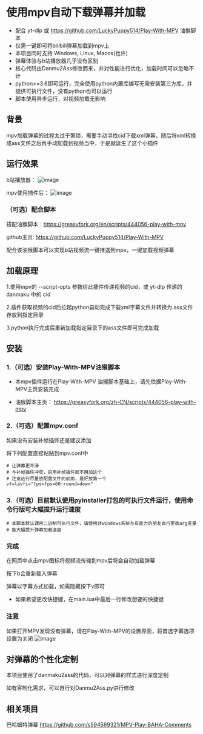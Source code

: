 # 使用mpv自动下载弹幕并加载

- 配合 yt-dlp 或 https://github.com/LuckyPuppy514/Play-With-MPV  油猴脚本
- 仅需一键即可将bilibili弹幕加载到mpv上
- 本项目同时支持 Windows, Linux, Macos(也许) 
- 弹幕体验与b站播放器几乎没有区别
- 核心代码由Danmu2Ass修改而来，并对性能进行优化，加载时间可以忽略不计
- python>=3.6即可运行，完全使用python内置库编写无需安装第三方库，并提供可执行文件，没有python也可以运行
- 脚本使用异步运行，对视频加载无影响



## 背景

mpv加载弹幕的过程太过于繁琐，需要手动寻找cid下载xml弹幕，随后将xml转换成ass文件之后再手动加载到视频当中，于是就诞生了这个小插件

## 运行效果

b站播放器：
![image](https://user-images.githubusercontent.com/14844805/188661589-3ace06fc-5f40-4a6e-adfb-a46c80fe01bf.png)

mpv使用插件后：
![image](https://user-images.githubusercontent.com/14844805/188661757-ff42a04c-60a6-4ab7-8bae-2bb260980751.png)


### （可选）配合脚本

搭配油猴脚本：https://greasyfork.org/en/scripts/444056-play-with-mpv

github主页: https://github.com/LuckyPuppy514/Play-With-MPV

配合该油猴脚本可以实现b站视频流一键推送到mpv，一键加载视频弹幕

## 加载原理

1.使用mpv的 --script-opts 参数给此插件传递视频的cid，或 yt-dlp 传递的 danmaku 中的 cid

2.插件获取视频的cid后拉起python自动完成下载xml字幕文件并转换为.ass文件存放到指定目录

3.python执行完成后重新加载指定目录下的ass文件即可完成加载


## 安装


### 1.（可选）安装Play-With-MPV油猴脚本

- 本mpv插件运行在Play-With-MPV 油猴脚本基础上，请先依据Play-With-MPV主页安装完成

- 油猴脚本主页： https://greasyfork.org/zh-CN/scripts/444056-play-with-mpv


### 2.（可选）配置mpv.conf
如果没有安装补帧插件还是建议添加

将下列配置直接粘贴到mpv.conf中

``` text
# 让弹幕更平滑
# 与补帧插件冲突，启用补帧插件就不用加这个
# 注意这行尽量放配置文件的前面，最好放第一个
vf=lavfi="fps=fps=60:round=down"
```

### 3.（可选）目前默认使用pyinstaller打包的可执行文件运行，使用命令行版可大幅提升运行速度

``` text
# 本脚本默认调用二进制可执行文件，请使用非windows系统与有能力的朋友自行更改arg变量
# 能大幅提升弹幕加载速度
``` 

### 完成
在网页中点击mpv图标将视频流传输到mpv后将会自动加载弹幕

按下b会重新载入弹幕

弹幕以字幕方式加载，如需隐藏按下v即可

- 如果希望更改快捷键，在main.lua中最后一行修改想要的快捷键

### 注意
如果打开MPV发现没有弹幕，请在Play-With-MPV的设置界面，将首选字幕选项设置为关闭
![image](https://github.com/itKelis/MPV-Play-BiliBili-Comments/assets/14844805/aa442522-9276-406f-ba39-23bd333b1f9b)


## 对弹幕的个性化定制
本项目使用了danmaku2ass的代码，可以对弹幕的样式进行深度定制

如有客制化需求，可以自行对Danmu2Ass.py进行修改

## 相关项目

巴哈姆特弹幕
https://github.com/s594569321/MPV-Play-BAHA-Comments

